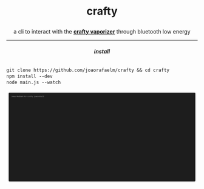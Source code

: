 # <p align="center">crafty</p>
  
<p align="center">
  a cli to interact with the <a href="https://www.storz-bickel.com/eu/en/crafty/" target="_blank"><b>crafty vaporizer</b></a> through bluetooth low energy<br>
  <hr>
</p>

###### <p align="center"><b>install</b></p>
```console
git clone https://github.com/joaorafaelm/crafty && cd crafty
npm install --dev
node main.js --watch
```

![](demo.gif)

